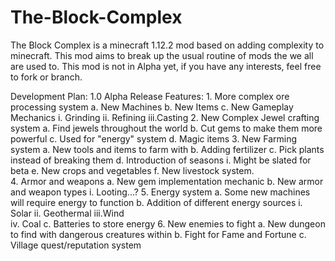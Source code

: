 # The-Block-Complex

The Block Complex is a minecraft 1.12.2 mod based on adding complexity to minecraft.
This mod aims to break up the usual routine of mods the we all are used to.
This mod is not in Alpha yet, if you have any interests, feel free to fork or branch.

Development Plan:
	1.0 Alpha Release Features: 
	1.	More complex ore processing system
		a.	New Machines
		b.	New Items
		c.	New Gameplay Mechanics
			i.	Grinding
			ii.	Refining
			iii.Casting
	2.	New Complex Jewel crafting system
		a.	Find jewels throughout the world
		b.	Cut gems to make them more powerful
		c.  Used for "energy" system
		d.	Magic items
	3.	New Farming system
		a.	New tools and items to farm with
		b.	Adding fertilizer
		c.	Pick plants instead of breaking them
		d.	Introduction of seasons
			i. Might be slated for beta
		e.	New crops and vegetables
		f.	New livestock system.			
	4.	Armor and weapons
		a.	New gem implementation mechanic
		b.	New armor and weapon types
			i. Looting...?
	5.	Energy system
		a.	Some new machines will require energy to function
		b.	Addition of different energy sources
			i.	Solar
			ii.	Geothermal
			iii.Wind	
			iv.	Coal
		c.	Batteries to store energy
	6.	New enemies to fight
		a.	New dungeon to find with dangerous creatures within
		b.	Fight for Fame and Fortune
		c.	Village quest/reputation system





